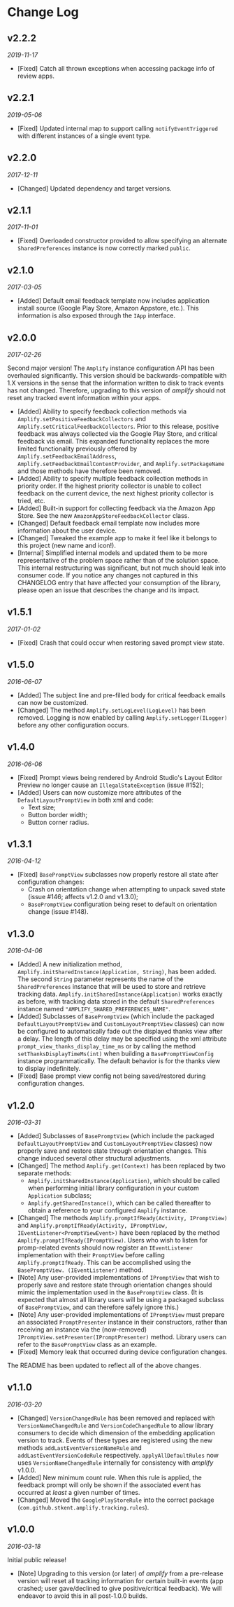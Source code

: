 # Change Log

## v2.2.2

_2019-11-17_

- [Fixed] Catch all thrown exceptions when accessing package info of review apps.

## v2.2.1

_2019-05-06_

- [Fixed] Updated internal map to support calling `notifyEventTriggered` with different instances of a single event type.

## v2.2.0

_2017-12-11_

- [Changed] Updated dependency and target versions.

## v2.1.1

_2017-11-01_

- [Fixed] Overloaded constructor provided to allow specifying an alternate `SharedPreferences` instance is now correctly marked `public`.

## v2.1.0

_2017-03-05_

- [Added] Default email feedback template now includes application install source (Google Play Store, Amazon Appstore, etc.). This information is also exposed through the `IApp` interface.

## v2.0.0

_2017-02-26_

Second major version! The `Amplify` instance configuration API has been overhauled significantly. This version should be backwards-compatible with 1.X versions in the sense that the information written to disk to track events has not changed. Therefore, upgrading to this version of _amplify_ should not reset any tracked event information within your apps.

- [Added] Ability to specify feedback collection methods via `Amplify.setPositiveFeedbackCollectors` and `Amplify.setCriticalFeedbackCollectors`. Prior to this release, positive feedback was always collected via the Google Play Store, and critical feedback via email. This expanded functionality replaces the more limited functionality previously offered by `Amplify.setFeedbackEmailAddress`, `Amplify.setFeedbackEmailContentProvider`, and `Amplify.setPackageName` and those methods have therefore been removed.
- [Added] Ability to specify multiple feedback collection methods in priority order. If the highest priority collector is unable to collect feedback on the current device, the next highest priority collector is tried, etc.
- [Added] Built-in support for collecting feedback via the Amazon App Store. See the new `AmazonAppStoreFeedbackCollector` class.
- [Changed] Default feedback email template now includes more information about the user device.
- [Changed] Tweaked the example app to make it feel like it belongs to this project (new name and icon!).
- [Internal] Simplified internal models and updated them to be more representative of the problem space rather than of the solution space. This internal restructuring was significant, but not much should leak into consumer code. If you notice any changes not captured in this CHANGELOG entry that have affected your consumption of the library, please open an issue that describes the change and its impact.

## v1.5.1

_2017-01-02_

- [Fixed] Crash that could occur when restoring saved prompt view state.

## v1.5.0

_2016-06-07_

- [Added] The subject line and pre-filled body for critical feedback emails can now be customized.
- [Changed] The method `Amplify.setLogLevel(LogLevel)` has been removed. Logging is now enabled by calling `Amplify.setLogger(ILogger)` before any other configuration occurs.

## v1.4.0

_2016-06-06_

- [Fixed] Prompt views being rendered by Android Studio's Layout Editor Preview no longer cause an `IllegalStateException` (issue #152);
- [Added] Users can now customize more attributes of the `DefaultLayoutPromptView` in both xml and code:
  - Text size;
  - Button border width;
  - Button corner radius.

## v1.3.1

_2016-04-12_

- [Fixed] `BasePromptView` subclasses now properly restore all state after configuration changes:
  - Crash on orientation change when attempting to unpack saved state (issue #146; affects v1.2.0 and v1.3.0);
  - `BasePromptView` configuration being reset to default on orientation change (issue #148).

## v1.3.0

_2016-04-06_

- [Added] A new initialization method, `Amplify.initSharedInstance(Application, String)`, has been added. The second `String` parameter represents the name of the `SharedPreferences` instance that will be used to store and retrieve tracking data. `Amplify.initSharedInstance(Application)` works exactly as before, with tracking data stored in the default `SharedPreferences` instance named `"AMPLIFY_SHARED_PREFERENCES_NAME"`.
- [Added] Subclasses of `BasePromptView` (which include the packaged `DefaultLayoutPromptView` and `CustomLayoutPromptView` classes) can now be configured to automatically fade out the displayed thanks view after a delay. The length of this delay may be specified using the xml attribute `prompt_view_thanks_display_time_ms` or by calling the method `setThanksDisplayTimeMs(int)` when building a  `BasePromptViewConfig` instance programmatically. The default behavior is for the thanks view to display indefinitely.
- [Fixed] Base prompt view config not being saved/restored during configuration changes.

## v1.2.0

_2016-03-31_

- [Added] Subclasses of `BasePromptView` (which include the packaged `DefaultLayoutPromptView` and `CustomLayoutPromptView` classes) now properly save and restore state through orientation changes. This change induced several other structural adjustments.
- [Changed] The method `Amplify.get(Context)` has been replaced by two separate methods:
	- `Amplify.initSharedInstance(Application)`, which should be called when performing initial library configuration in your custom `Application` subclass;
	- `Amplify.getSharedInstance()`, which can be called thereafter to obtain a reference to your configured `Amplify` instance.
- [Changed] The methods `Amplify.promptIfReady(Activity, IPromptView)` and `Amplify.promptIfReady(Activity, IPromptView, IEventListener<PromptViewEvent>)` have been replaced by the method `Amplify.promptIfReady(IPromptView)`. Users who wish to listen for promp-related events should now register an `IEventListener` implementation with their `PromptView` before calling `Amplify.promptIfReady`. This can be accomplished using the `BasePromptView.
(IEventListener)` method.
- [Note] Any user-provided implementations of `IPromptView` that wish to properly save and restore state through orientation changes should mimic the implementation used in the `BasePromptView` class. (It is expected that almost all library users will be using a packaged subclass of `BasePromptView`, and can therefore safely ignore this.)
- [Note] Any user-provided implementations of `IPromptView` must prepare an associated `PromptPresenter` instance in their constructors, rather than receiving an instance via the (now-removed) `IPromptView.setPresenter(IPromptPresenter)` method. Library users can refer to the `BasePromptView` class as an example.
- [Fixed] Memory leak that occurred during device configuration changes.

The README has been updated to reflect all of the above changes.

## v1.1.0

_2016-03-20_

- [Changed] `VersionChangedRule` has been removed and replaced with `VersionNameChangedRule` and `VersionCodeChangedRule` to allow library consumers to decide which dimension of the embedding application version to track. Events of these types are registered using the new methods `addLastEventVersionNameRule` and `addLastEventVersionCodeRule` respectively. `applyAllDefaultRules` now uses `VersionNameChangedRule` internally for consistency with _amplify_ v1.0.0.
- [Added] New minimum count rule. When this rule is applied, the feedback prompt will only be shown if the associated event has occurred at _least_ a given number of times.
- [Changed] Moved the `GooglePlayStoreRule` into the correct package (`com.github.stkent.amplify.tracking.rules`).

## v1.0.0

_2016-03-18_

Initial public release!

- [Note] Upgrading to this version (or later) of _amplify_ from a pre-release version will reset all tracking information for certain built-in events (app crashed; user gave/declined to give positive/critical feedback). We will endeavor to avoid this in all post-1.0.0 builds.

